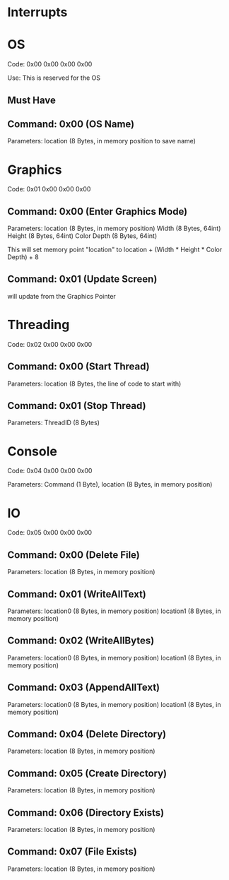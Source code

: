 # Interrupts

# OS

Code: 0x00 0x00 0x00 0x00

Use: This is reserved for the OS

## Must Have 

## Command: 0x00 (OS Name) 

Parameters: location (8 Bytes, in memory position to save name)


# Graphics

Code: 0x01 0x00 0x00 0x00

## Command: 0x00 (Enter Graphics Mode)

Parameters: location (8 Bytes, in memory position) Width (8 Bytes, 64int) Height (8 Bytes, 64int) Color Depth (8 Bytes, 64int)

This will set memory point "location" to location + (Width * Height * Color Depth) + 8  

## Command: 0x01 (Update Screen)

will update from the Graphics Pointer

# Threading

Code: 0x02 0x00 0x00 0x00

## Command: 0x00 (Start Thread)
Parameters: location (8 Bytes, the line of code to start with)

## Command: 0x01 (Stop Thread)
Parameters: ThreadID (8 Bytes)

# Console

Code: 0x04 0x00 0x00 0x00

Parameters: Command (1 Byte), location (8 Bytes, in memory position)

# IO

Code: 0x05 0x00 0x00 0x00

## Command: 0x00 (Delete File)

Parameters: location (8 Bytes, in memory position)

## Command: 0x01 (WriteAllText)

Parameters: location0 (8 Bytes, in memory position) location1 (8 Bytes, in memory position)

## Command: 0x02 (WriteAllBytes)

Parameters: location0 (8 Bytes, in memory position) location1 (8 Bytes, in memory position)

## Command: 0x03 (AppendAllText)

Parameters: location0 (8 Bytes, in memory position) location1 (8 Bytes, in memory position)

## Command: 0x04 (Delete Directory)

Parameters: location (8 Bytes, in memory position)

## Command: 0x05 (Create Directory)

Parameters: location (8 Bytes, in memory position)

## Command: 0x06 (Directory Exists)

Parameters: location (8 Bytes, in memory position)

## Command: 0x07 (File Exists)

Parameters: location (8 Bytes, in memory position)
